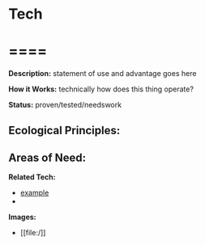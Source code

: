 # Tech
# ====

**Description:**
  statement of use and advantage goes here

**How it Works:**
  technically how does this thing operate?

**Status:**
  proven/tested/needswork

**Ecological Principles:**
  - 

**Areas of Need:**
  - 

**Related Tech:**
  - [example](ecotech_example.mkd)
  - 

**Images:**
  - [[file:/]]

